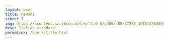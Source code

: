```yaml
---
layout: beer
title: Peroni
score: 7
img: https://scontent.xx.fbcdn.net/v/t1.0-0/p480x480/37080_10151396305588745_415450314_n.jpg?oh=2008952a7c1f31fc92c6b56828889489&oe=58BEB154
desc: Italian standard
permalink: /beer/:title.html
---
```

